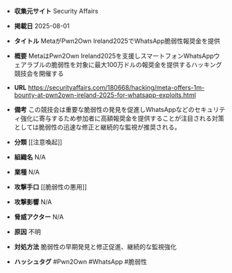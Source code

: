 - **収集元サイト**
Security Affairs

- **掲載日**
2025-08-01

- **タイトル**
MetaがPwn2Own Ireland2025でWhatsApp脆弱性報奨金を提供

- **概要**
MetaはPwn2Own Ireland2025を支援しスマートフォンWhatsAppウェアラブルの脆弱性を対象に最大100万ドルの報奨金を提供するハッキング競技会を開催する

- **URL**
https://securityaffairs.com/180668/hacking/meta-offers-1m-bounty-at-pwn2own-ireland-2025-for-whatsapp-exploits.html

- **備考**
この競技会は重要な脆弱性の発見を促進しWhatsAppなどのセキュリティ強化に寄与するため参加者に高額報奨金を提供することが注目される対策としては脆弱性の迅速な修正と継続的な監視が推奨される。

- **分類**
[[注意喚起]]

- **組織名**
N/A

- **業種**
N/A

- **攻撃手口**
[[脆弱性の悪用]]

- **攻撃影響**
N/A

- **脅威アクター**
N/A

- **原因**
不明

- **対処方法**
脆弱性の早期発見と修正促進、継続的な監視強化

- **ハッシュタグ**
#Pwn2Own #WhatsApp #脆弱性
